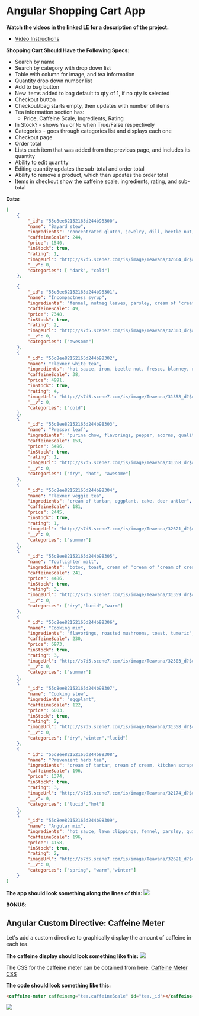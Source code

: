 # Angular Shopping Cart App


**Watch the videos in the linked LE for a description of the project.**

- [Video Instructions](https://learn.galvanize.com/redirects/articles/4611)

**Shopping Cart Should Have the Following Specs:**
- Search by name
- Search by category with drop down list
- Table with column for image,  and tea information
- Quantity drop down number list
- Add to bag button
- New items added to bag default to qty of 1, if no qty is selected
- Checkout button
- Checkout/bag starts empty, then updates with number of items
- Tea information section has:
  - Price, Caffeine Scale, Ingredients, Rating
 - In Stock? - shows `Yes` or `No` when True/False respectively
 - Categories - goes through categories list and displays each one
- Checkout page
 - Order total
 - Lists each item that was added from the previous page, and includes its quantity
 - Ability to edit quantity
 - Editing quantity updates the sub-total and order total
 - Ability to remove a product, which then updates the order total
 - Items in checkout show the caffeine scale, ingredients, rating, and sub-total

**Data:**
```json
[
    {
        "_id": "55c8ee82152165d244b98300",
        "name": "Bayard stew",
        "ingredients": "concentrated gluten, jewelry, dill, beetle nut, toast",
        "caffeineScale": 244,
        "price": 1540,
        "inStock": true,
        "rating": 1,
        "imageUrl": "http://s7d5.scene7.com/is/image/Teavana/32664_d?$cimg$",
        "__v": 0,
        "categories": [ "dark", "cold"]
    },

    {
        "_id": "55c8ee82152165d244b98301",
        "name": "Incompactness syrup",
        "ingredients": "fennel, nutmeg leaves, parsley, cream of 'cream of cream', blarney",
        "caffeineScale": 49,
        "price": 7348,
        "inStock": true,
        "rating": 2,
        "imageUrl": "http://s7d5.scene7.com/is/image/Teavana/32303_d?$cimg$",
        "__v": 0,
        "categories": ["awesome"]
    },
    {
        "_id": "55c8ee82152165d244b98302",
        "name": "Flexner white tea",
        "ingredients": "hot sauce, iron, beetle nut, fresco, blarney, raw mashed potato",
        "caffeineScale": 38,
        "price": 4991,
        "inStock": true,
        "rating": 4,
        "imageUrl": "http://s7d5.scene7.com/is/image/Teavana/31358_d?$cimg$",
        "__v": 0,
        "categories": ["cold"]
    },
    {
        "_id": "55c8ee82152165d244b98303",
        "name": "Pressor leaf",
        "ingredients": "purina chow, flavorings, pepper, acorns, quality tallow, old sock, bay leaf",
        "caffeineScale": 153,
        "price": 5496,
        "inStock": true,
        "rating": 1,
        "imageUrl": "http://s7d5.scene7.com/is/image/Teavana/31358_d?$cimg$",
        "__v": 0,
        "categories": ["dry", "hot", "awesome"]
    },
    {
        "_id": "55c8ee82152165d244b98304",
        "name": "Flexner veggie tea",
        "ingredients": "cream of tartar, eggplant, cake, deer antler",
        "caffeineScale": 181,
        "price": 2445,
        "inStock": true,
        "rating": 1,
        "imageUrl": "http://s7d5.scene7.com/is/image/Teavana/32621_d?$cimg$",
        "__v": 0,
        "categories": ["summer"]
    },
    {
        "_id": "55c8ee82152165d244b98305",
        "name": "Topflighter malt",
        "ingredients": "botox, toast, cream of 'cream of 'cream of cream'', kitchen scraps, beef, aligator tongue, lawn clippings",
        "caffeineScale": 241,
        "price": 4486,
        "inStock": true,
        "rating": 3,
        "imageUrl": "http://s7d5.scene7.com/is/image/Teavana/31359_d?$cimg$",
        "__v": 0,
        "categories": ["dry","lucid","warm"]
    },
    {
        "_id": "55c8ee82152165d244b98306",
        "name": "Cooking mix",
        "ingredients": "flavorings, roasted mushrooms, toast, tumeric",
        "caffeineScale": 230,
        "price": 6973,
        "inStock": true,
        "rating": 3,
        "imageUrl": "http://s7d5.scene7.com/is/image/Teavana/32303_d?$cimg$",
        "__v": 0,
        "categories": ["summer"]
    },
    {
        "_id": "55c8ee82152165d244b98307",
        "name": "Cooking stew",
        "ingredients": "eggplant",
        "caffeineScale": 122,
        "price": 6003,
        "inStock": true,
        "rating": 2,
        "imageUrl": "http://s7d5.scene7.com/is/image/Teavana/31358_d?$cimg$",
        "__v": 0,
        "categories": ["dry","winter","lucid"]
    },
    {
        "_id": "55c8ee82152165d244b98308",
        "name": "Prevenient herb tea",
        "ingredients": "cream of tartar, cream of cream, kitchen scraps, flavorings",
        "caffeineScale": 196,
        "price": 1374,
        "inStock": true,
        "rating": 3,
        "imageUrl": "http://s7d5.scene7.com/is/image/Teavana/32174_d?$cimg$",
        "__v": 0,
        "categories": ["lucid","hot"]
    },
    {
        "_id": "55c8ee82152165d244b98309",
        "name": "Angular mix",
        "ingredients": "hot sauce, lawn clippings, fennel, parsley, quinine",
        "caffeineScale": 196,
        "price": 4158,
        "inStock": true,
        "rating": 2,
        "imageUrl": "http://s7d5.scene7.com/is/image/Teavana/32621_d?$cimg$",
        "__v": 0,
        "categories": ["spring", "warm","winter"]
    }
]

```

**The app should look something along the lines of this:**
[![](https://i.gyazo.com/b83c4f06526777f552cb5d817c24e567.png)](https://coursework.galvanize.com/redirects/learning_experiences/10)


**BONUS**:
## Angular Custom Directive: Caffeine Meter

Let's add a custom directive to graphically display the amount of caffeine in each tea.

**The caffeine display should look something like this:**
![](https://i.gyazo.com/666d37af0d208915f33386ee47e80fb5.png)

 The CSS for the caffeine meter can be obtained from here: [Caffeine Meter CSS](http://codepen.io/Sambego/pen/zKLar)

**The code should look something like this:**

```html
<caffeine-meter caffeinemg="tea.caffeineScale" id="tea._id"></caffeine-meter>
```

![](https://i.gyazo.com/8c1d4c68b881d8a0431202e3b7469c8e.png)
